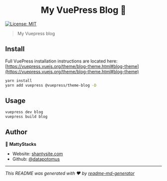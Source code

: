 <h1 align="center">My VuePress Blog 👋</h1>
<p>
  <a href="#" target="_blank">
    <img alt="License: MIT" src="https://img.shields.io/badge/License-MIT-yellow.svg" />
  </a>
</p>

> My Vuepress blog

## Install

Full VuePress installation instructions are located here:
[https://vuepress.vuejs.org/theme/blog-theme.html#blog-theme](https://vuepress.vuejs.org/theme/blog-theme.html#blog-theme)


```sh
yarn install
yarn add vuepress @vuepress/theme-blog -D
```

## Usage

```sh
vuepress dev blog
vuepress build blog
```

## Author

👤 **MattyStacks**

- Website: [shantysite.com](https://shantysite.comj)
- Github: [@datapotomus](https://github.com/MattyStacks)

---

_This README was generated with ❤️ by [readme-md-generator](https://github.com/kefranabg/readme-md-generator)_
